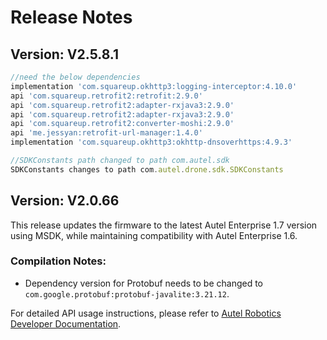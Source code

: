 # Release Notes
## Version: V2.5.8.1

```js
//need the below dependencies
implementation 'com.squareup.okhttp3:logging-interceptor:4.10.0'
api 'com.squareup.retrofit2:retrofit:2.9.0'
api 'com.squareup.retrofit2:adapter-rxjava3:2.9.0'
api 'com.squareup.retrofit2:adapter-rxjava3:2.9.0'
api 'com.squareup.retrofit2:converter-moshi:2.9.0'
api 'me.jessyan:retrofit-url-manager:1.4.0'
implementation 'com.squareup.okhttp3:okhttp-dnsoverhttps:4.9.3'

//SDKConstants path changed to path com.autel.sdk
SDKConstants changes to path com.autel.drone.sdk.SDKConstants

```

## Version: V2.0.66

This release updates the firmware to the latest Autel Enterprise 1.7 version using MSDK, while maintaining compatibility with Autel Enterprise 1.6.

### Compilation Notes:
- Dependency version for Protobuf needs to be changed to `com.google.protobuf:protobuf-javalite:3.21.12`.

For detailed API usage instructions, please refer to [Autel Robotics Developer Documentation](https://developer.autelrobotics.com/version/v2).

